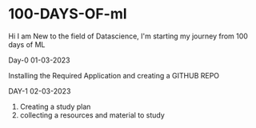 # 100-DAYS-OF-ml
Hi I am New to the field of Datascience, I'm starting my journey  from 100 days of ML


Day-0 01-03-2023

Installing the Required Application and creating a GITHUB REPO


DAY-1   02-03-2023

  1. Creating a  study plan
  2. collecting  a resources and material  to study 
